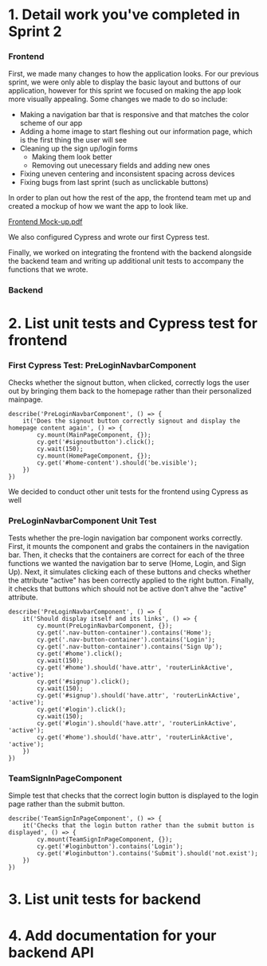 # 1. Detail work you've completed in Sprint 2
### Frontend
First, we made many changes to how the application looks. For our previous sprint, we were only able to display the basic layout and buttons of our application, however for this sprint we focused on making the app look more visually appealing. Some changes we made to do so include:
- Making a navigation bar that is responsive and that matches the color scheme of our app
- Adding a home image to start fleshing out our information page, which is the first thing the user will see
- Cleaning up the sign up/login forms
  - Making them look better
  - Removing out unecessary fields and adding new ones
- Fixing uneven centering and inconsistent spacing across devices
- Fixing bugs from last sprint (such as unclickable buttons)

In order to plan out how the rest of the app, the frontend team met up and created a mockup of how we want the app to look like. 

[Frontend Mock-up.pdf](https://github.com/m-heck/ProjectManagementApp/files/10853386/Frontend.Mock-up.pdf)

We also configured Cypress and wrote our first Cypress test.

Finally, we worked on integrating the frontend with the backend alongside the backend team and writing up additional unit tests to accompany the functions that we wrote.

### Backend
# 2. List unit tests and Cypress test for frontend
### First Cypress Test: PreLoginNavbarComponent
Checks whether the signout button, when clicked, correctly logs the user out by bringing them back to the homepage rather than their personalized mainpage.
```
describe('PreLoginNavbarComponent', () => {
    it('Does the signout button correctly signout and display the homepage content again', () => {
        cy.mount(MainPageComponent, {});
        cy.get('#signoutbutton').click();
        cy.wait(150);
        cy.mount(HomePageComponent, {});
        cy.get('#home-content').should('be.visible');
    })
})
```
We decided to conduct other unit tests for the frontend using Cypress as well
### PreLoginNavbarComponent Unit Test
Tests whether the pre-login navigation bar component works correctly. First, it mounts the component and grabs the containers in the navigation bar. Then, it checks that the containers are correct for each of the three functions we wanted the navigation bar to serve (Home, Login, and Sign Up). Next, it simulates clicking each of these buttons and checks whether the attribute "active" has been correctly applied to the right button. Finally, it checks that buttons which should not be active don't ahve the "active" attribute.
```
describe('PreLoginNavbarComponent', () => {
    it('Should display itself and its links', () => {
        cy.mount(PreLoginNavbarComponent, {});
        cy.get('.nav-button-container').contains('Home');
        cy.get('.nav-button-container').contains('Login');
        cy.get('.nav-button-container').contains('Sign Up');
        cy.get('#home').click();
        cy.wait(150);
        cy.get('#home').should('have.attr', 'routerLinkActive', 'active');
        cy.get('#signup').click();
        cy.wait(150);
        cy.get('#signup').should('have.attr', 'routerLinkActive', 'active');
        cy.get('#login').click();
        cy.wait(150);
        cy.get('#login').should('have.attr', 'routerLinkActive', 'active');
        cy.get('#home').should('have.attr', 'routerLinkActive', 'active');
    })
})
```
### TeamSignInPageComponent
Simple test that checks that the correct login button is displayed to the login page rather than the submit button.
```
describe('TeamSignInPageComponent', () => {
    it('Checks that the login button rather than the submit button is displayed', () => {
        cy.mount(TeamSignInPageComponent, {});
        cy.get('#loginbutton').contains('Login');
        cy.get('#loginbutton').contains('Submit').should('not.exist');
    })
})
```
# 3. List unit tests for backend
# 4. Add documentation for your backend API
